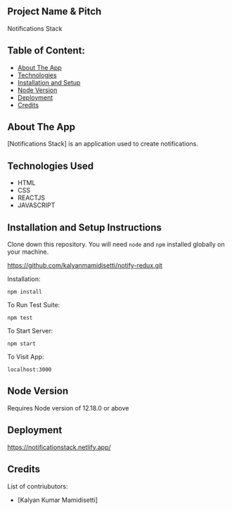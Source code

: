 ## Project Name & Pitch

Notifications Stack

## Table of Content:

- [About The App](#about-the-app)
- [Technologies](#technologies)
- [Installation and Setup](#installtaion-and-setup)
- [Node Version](#Required-node-version)
- [Deployment](#Deployement-info)
- [Credits](#credits)

## About The App

[Notifications Stack] is an application used to create notifications.

## Technologies Used

- HTML
- CSS
- REACTJS
- JAVASCRIPT

## Installation and Setup Instructions

Clone down this repository. You will need `node` and `npm` installed globally on your machine.

https://github.com/kalyanmamidisetti/notify-redux.git

Installation:

`npm install`

To Run Test Suite:

`npm test`

To Start Server:

`npm start`

To Visit App:

`localhost:3000`

## Node Version

Requires Node version of 12.18.0 or above

## Deployment

https://notificationstack.netlify.app/

## Credits

List of contriubutors:

- [Kalyan Kumar Mamidisetti]
